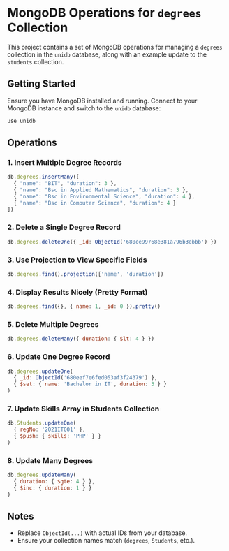 # MongoDB Operations for `degrees` Collection

This project contains a set of MongoDB operations for managing a `degrees` collection in the `unidb` database, along with an example update to the `students` collection.

## Getting Started

Ensure you have MongoDB installed and running. Connect to your MongoDB instance and switch to the `unidb` database:

```js
use unidb
```

## Operations

### 1. Insert Multiple Degree Records

```js
db.degrees.insertMany([
  { "name": "BIT", "duration": 3 },
  { "name": "Bsc in Applied Mathematics", "duration": 3 },
  { "name": "Bsc in Environmental Science", "duration": 4 },
  { "name": "Bsc in Computer Science", "duration": 4 }
])
```

### 2. Delete a Single Degree Record

```js
db.degrees.deleteOne({ _id: ObjectId('680ee99768e381a796b3ebbb') })
```

### 3. Use Projection to View Specific Fields

```js
db.degrees.find().projection(['name', 'duration'])
```

### 4. Display Results Nicely (Pretty Format)

```js
db.degrees.find({}, { name: 1, _id: 0 }).pretty()
```

### 5. Delete Multiple Degrees

```js
db.degrees.deleteMany({ duration: { $lt: 4 } })
```

### 6. Update One Degree Record

```js
db.degrees.updateOne(
  { _id: ObjectId('680eef7e6fed053af3f24379') },
  { $set: { name: 'Bachelor in IT', duration: 3 } }
)
```

### 7. Update Skills Array in Students Collection

```js
db.Students.updateOne(
  { regNo: '2021IT001' },
  { $push: { skills: 'PHP' } }
)
```

### 8. Update Many Degrees

```js
db.degrees.updateMany(
  { duration: { $gte: 4 } },
  { $inc: { duration: 1 } }
)
```

## Notes

- Replace `ObjectId(...)` with actual IDs from your database.
- Ensure your collection names match (`degrees`, `Students`, etc.).


